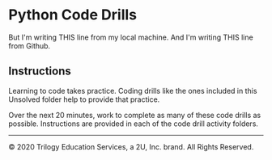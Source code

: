 # Python Code Drills
But I'm writing THIS line from my local machine. 
And I'm writing THIS line from Github.
## Instructions

Learning to code takes practice. Coding drills like the ones included in this Unsolved folder help to provide that practice.

Over the next 20 minutes, work to complete as many of these code drills as possible. Instructions are provided in each of the code drill activity folders.

---

© 2020 Trilogy Education Services, a 2U, Inc. brand. All Rights Reserved.
